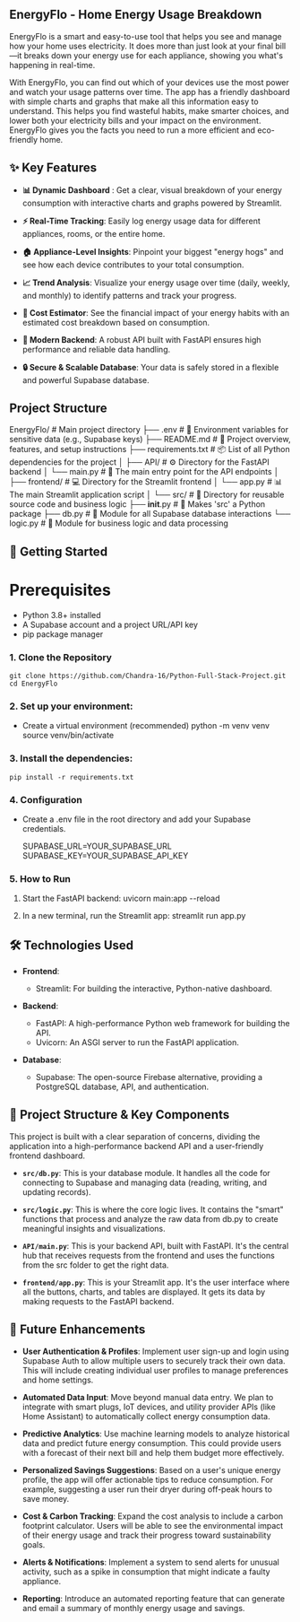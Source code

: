 ## EnergyFlo - Home Energy Usage Breakdown

EnergyFlo is a smart and easy-to-use tool that helps you see and manage how your home uses electricity. It does more than just look at your final bill—it breaks down your energy use for each appliance, showing you what's happening in real-time.

With EnergyFlo, you can find out which of your devices use the most power and watch your usage patterns over time. The app has a friendly dashboard with simple charts and graphs that make all this information easy to understand. This helps you find wasteful habits, make smarter choices, and lower both your electricity bills and your impact on the environment. EnergyFlo gives you the facts you need to run a more efficient and eco-friendly home.

## ✨ Key Features

- **📊 Dynamic Dashboard** : Get a clear, visual breakdown of your energy consumption with interactive charts and graphs powered by Streamlit.

- **⚡️ Real-Time Tracking**: Easily log energy usage data for different appliances, rooms, or the entire home.

- **🏠 Appliance-Level Insights**: Pinpoint your biggest "energy hogs" and see how each device contributes to your total consumption.

- **📈 Trend Analysis**: Visualize your energy usage over time (daily, weekly, and monthly) to identify patterns and track your progress.

- **💸 Cost Estimator**: See the financial impact of your energy habits with an estimated cost breakdown based on consumption.

- **🔗 Modern Backend**: A robust API built with FastAPI ensures high performance and reliable data handling.

- **🔒 Secure & Scalable Database**: Your data is safely stored in a flexible and powerful Supabase database.

## Project Structure

EnergyFlo/                                        # Main project directory
├── .env                                          # 🔐 Environment variables for sensitive data (e.g., Supabase keys)
├── README.md                                     # 📝 Project overview, features, and setup instructions
├── requirements.txt                              # 📦 List of all Python dependencies for the project
│
├── API/                                          # ⚙️ Directory for the FastAPI backend
│   └── main.py                                   # 🚀 The main entry point for the API endpoints
│
├── frontend/                                     # 💻 Directory for the Streamlit frontend
│   └── app.py                                    # 📊 The main Streamlit application script
│
└── src/                                          # 📁 Directory for reusable source code and business logic
    ├── __init__.py                               # 📜 Makes 'src' a Python package
    ├── db.py                                     # 💾 Module for all Supabase database interactions
    └── logic.py                                  # 🧠 Module for business logic and data processing


## 🚀 Getting Started

# Prerequisites
- Python 3.8+ installed
- A Supabase account and a project URL/API key
- pip package manager

### 1. Clone the Repository

    git clone https://github.com/Chandra-16/Python-Full-Stack-Project.git
    cd EnergyFlo

### 2. Set up your environment:

- Create a virtual environment (recommended)
    python -m venv venv
    source venv/bin/activate

### 3. Install the dependencies:

    pip install -r requirements.txt

### 4. Configuration
- Create a .env file in the root directory and add your Supabase credentials.

    SUPABASE_URL=YOUR_SUPABASE_URL
    SUPABASE_KEY=YOUR_SUPABASE_API_KEY

### 5. How to Run

1. Start the FastAPI backend:
    uvicorn main:app --reload

2. In a new terminal, run the Streamlit app:
    streamlit run app.py

## 🛠️ Technologies Used

- **Frontend**:
    - Streamlit: For building the interactive, Python-native dashboard.

- **Backend**:
    - FastAPI: A high-performance Python web framework for building the API.
    - Uvicorn: An ASGI server to run the FastAPI application.

- **Database**:
    - Supabase: The open-source Firebase alternative, providing a PostgreSQL database, API, and authentication.

## 📂 Project Structure & Key Components
This project is built with a clear separation of concerns, dividing the application into a high-performance backend API and a user-friendly frontend dashboard.

- **`src/db.py`**: This is your database module. It handles all the code for connecting to Supabase and managing data (reading, writing, and updating records).

- **`src/logic.py`**: This is where the core logic lives. It contains the "smart" functions that process and analyze the raw data from db.py to create meaningful insights and visualizations.

- **`API/main.py`**: This is your backend API, built with FastAPI. It's the central hub that receives requests from the frontend and uses the functions from the src folder to get the right data.

- **`frontend/app.py`**: This is your Streamlit app. It's the user interface where all the buttons, charts, and tables are displayed. It gets its data by making requests to the FastAPI backend.


## 🌟 Future Enhancements

- **User Authentication & Profiles**: Implement user sign-up and login using Supabase Auth to allow multiple users to securely track their own data. This will include creating individual user profiles to manage preferences and home settings.

- **Automated Data Input**: Move beyond manual data entry. We plan to integrate with smart plugs, IoT devices, and utility provider APIs (like Home Assistant) to automatically collect energy consumption data.

- **Predictive Analytics**: Use machine learning models to analyze historical data and predict future energy consumption. This could provide users with a forecast of their next bill and help them budget more effectively.

- **Personalized Savings Suggestions**: Based on a user's unique energy profile, the app will offer actionable tips to reduce consumption. For example, suggesting a user run their dryer during off-peak hours to save money.

- **Cost & Carbon Tracking**: Expand the cost analysis to include a carbon footprint calculator. Users will be able to see the environmental impact of their energy usage and track their progress toward sustainability goals.

- **Alerts & Notifications**: Implement a system to send alerts for unusual activity, such as a spike in consumption that might indicate a faulty appliance.

- **Reporting**: Introduce an automated reporting feature that can generate and email a summary of monthly energy usage and savings.